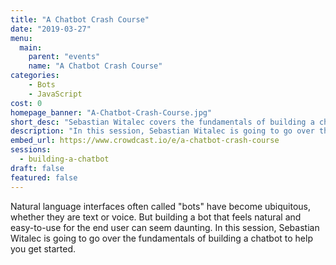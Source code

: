 ```yaml
---
title: "A Chatbot Crash Course"
date: "2019-03-27"
menu:
  main:
    parent: "events"
    name: "A Chatbot Crash Course"
categories:
    - Bots
    - JavaScript
cost: 0
homepage_banner: "A-Chatbot-Crash-Course.jpg"
short_desc: "Sebastian Witalec covers the fundamentals of building a chatbot."
description: "In this session, Sebastian Witalec is going to go over the fundamentals of building a chatbot to help you get started."
embed_url: https://www.crowdcast.io/e/a-chatbot-crash-course
sessions:
  - building-a-chatbot
draft: false
featured: false
---
```


Natural language interfaces often called "bots" have become ubiquitous, whether they are text or voice. But building a bot that feels natural and easy-to-use for the end user can seem daunting. In this session, Sebastian Witalec is going to go over the fundamentals of building a chatbot to help you get started.